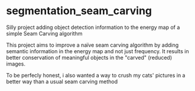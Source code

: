 # segmentation_seam_carving
Silly project adding object detection information to the energy map of a simple Seam Carving algorithm

This project aims to improve a naïve seam carving algorithm by adding semantic information in the energy map and not just frequency. It results in better conservation of meaningful objects in the "carved" (reduced) images.

To be perfecly honest, i also wanted a way to crush my cats' pictures in a better way than a usual seam carving method

